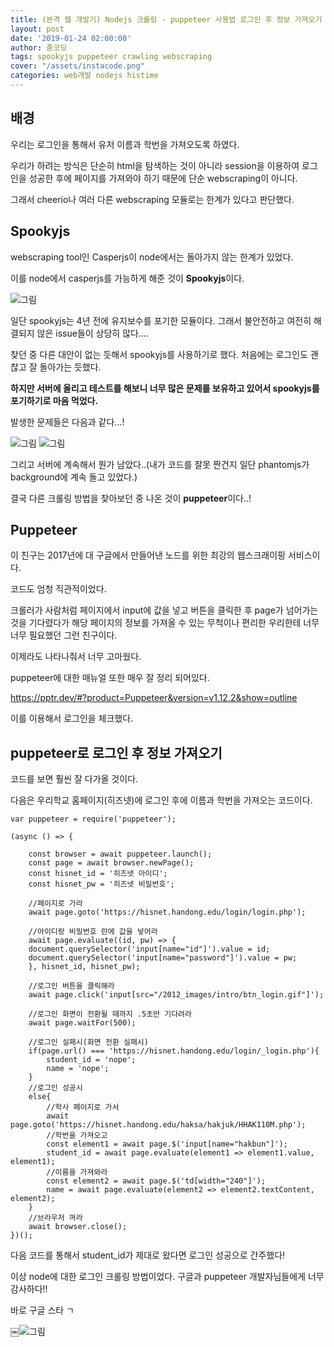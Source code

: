 ```yaml
---
title: (본격 웹 개발기) Nodejs 크롤링 - puppeteer 사용법 로그인 후 정보 가져오기
layout: post
date: '2019-01-24 02:00:00'
author: 줌코딩
tags: spookyjs puppeteer crawling webscraping 
cover: "/assets/instacode.png"
categories: web개발 nodejs histime
---
```


## 배경

우리는 로그인을 통해서 유저 이름과 학번을 가져오도록 하였다.

우리가 하려는 방식은 단순히 html을 탐색하는 것이 아니라 session을 이용하여 로그인을 성공한 후에 페이지를 가져와야 하기 때문에 단순 webscraping이 아니다.

그래서 cheerio나 여러 다른 webscraping 모듈로는 한계가 있다고 판단했다.

## Spookyjs

webscraping tool인 Casperjs이 node에서는 돌아가지 않는 한계가 있었다. 

이를 node에서 casperjs를 가능하게 해준 것이 **Spookyjs**이다. 

![그림](https://raw.githubusercontent.com/zoomKoding/zoomKoding.github.io/source/assets/_posts/crawling-1.png)

일단 spookyjs는 4년 전에 유지보수를 포기한 모듈이다. 그래서 불안전하고 여전히 해결되지 않은 issue들이 상당히 많다....

찾던 중 다른 대안이 없는 듯해서 spookyjs를 사용하기로 했다. 처음에는 로그인도 괜찮고 잘 돌아가는 듯했다. 

**하지만 서버에 올리고 테스트를 해보니 너무 많은 문제를 보유하고 있어서 spookyjs를 포기하기로 마음 먹었다.**

발생한 문제들은 다음과 같다...!

![그림](https://raw.githubusercontent.com/zoomKoding/zoomKoding.github.io/source/assets/_posts/crawling-2.png)
![그림](https://raw.githubusercontent.com/zoomKoding/zoomKoding.github.io/source/assets/_posts/crawling-3.png)

그리고 서버에 계속해서 뭔가 남았다..(내가 코드를 잘못 짠건지 일단 phantomjs가 background에 계속 돌고 있었다.)

결국 다른 크롤링 방법을 찾아보던 중 나온 것이 **puppeteer**이다..!

## Puppeteer

이 친구는 2017년에 대 구글에서 만들어낸 노드를 위한 최강의 웹스크래이핑 서비스이다. 

코드도 엄청 직관적이었다.

크롤러가 사람처럼 페이지에서 input에 값을 넣고 버튼을 클릭한 후 page가 넘어가는 것을 기다렸다가 해당 페이지의 정보를 가져올 수 있는 무척이나 편리한 우리한테 너무너무 필요했던 그런 친구이다.

이제라도 나타나줘서 너무 고마웠다.

puppeteer에 대한 매뉴얼 또한 매우 잘 정리 되어있다.

<https://pptr.dev/#?product=Puppeteer&version=v1.12.2&show=outline>


이를 이용해서 로그인을 체크했다.

## puppeteer로 로그인 후 정보 가져오기

코드를 보면 훨씬 잘 다가올 것이다. 

다음은 우리학교 홈페이지(히즈넷)에 로그인 후에 이름과 학번을 가져오는 코드이다. 

    var puppeteer = require('puppeteer');

    (async () => {

        const browser = await puppeteer.launch();
        const page = await browser.newPage();
        const hisnet_id = '히즈넷 아이디';
        const hisnet_pw = '히즈넷 비밀번호';

        //페이지로 가라
        await page.goto('https://hisnet.handong.edu/login/login.php');

        //아이디랑 비밀번호 란에 값을 넣어라
        await page.evaluate((id, pw) => {
        document.querySelector('input[name="id"]').value = id;
        document.querySelector('input[name="password"]').value = pw;
        }, hisnet_id, hisnet_pw);

        //로그인 버튼을 클릭해라
        await page.click('input[src="/2012_images/intro/btn_login.gif"]');

        //로그인 화면이 전환될 때까지 .5초만 기다려라
        await page.waitFor(500);

        //로그인 실패시(화면 전환 실패시)
        if(page.url() === 'https://hisnet.handong.edu/login/_login.php'){
            student_id = 'nope';
            name = 'nope';
        }
        //로그인 성공시
        else{
            //학사 페이지로 가서
            await page.goto('https://hisnet.handong.edu/haksa/hakjuk/HHAK110M.php');
            //학번을 가져오고
            const element1 = await page.$('input[name="hakbun"]');
            student_id = await page.evaluate(element1 => element1.value, element1);
            //이름을 가져와라
            const element2 = await page.$('td[width="240"]');
            name = await page.evaluate(element2 => element2.textContent, element2);
        }
        //브라우저 꺼라
        await browser.close();        
    })();

다음 코드를 통해서 student_id가 제대로 왔다면 로그인 성공으로 간주했다!

이상 node에 대한 로그인 크롤링 방법이었다. 구글과 puppeteer 개발자님들에게 너무 감사하다!!

바로 구글 스타 ㄱ

￼![그림](https://raw.githubusercontent.com/zoomKoding/zoomKoding.github.io/source/assets/_posts/crawling-4.png)

